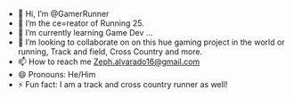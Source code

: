 - 👋 Hi, I’m @GamerRunner
- 👀 I’m the ce=reator of Running 25.
- 🌱 I’m currently learning Game Dev ...
- 💞️ I’m looking to collaborate on on this hue gaming project in the world or running, Track and field, Cross Country and more.
- 📫 How to reach me Zeph.alvarado16@gmail.com
- 😄 Pronouns: He/Him
- ⚡ Fun fact: I am a track and cross country runner as well!

<!---
GamerRunner/GamerRunner is a ✨ special ✨ repository because its `README.md` (this file) appears on your GitHub profile.
You can click the Preview link to take a look at your changes.
--->

